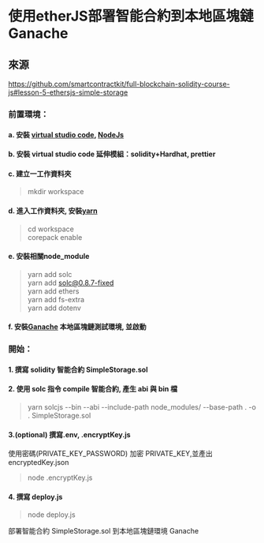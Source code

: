 # 使用etherJS部署智能合約到本地區塊鏈Ganache

## 來源
https://github.com/smartcontractkit/full-blockchain-solidity-course-js#lesson-5-ethersjs-simple-storage

### 前置環境：

#### a. 安裝 [virtual studio code](https://code.visualstudio.com/), [NodeJs](https://nodejs.org/en/)

#### b. 安裝 virtual studio code 延伸模組：solidity+Hardhat, prettier

#### c. 建立一工作資料夾
> mkdir workspace

#### d. 進入工作資料夾, 安裝[yarn](https://yarnpkg.com/getting-started/install)
> cd workspace<br>
> corepack enable<br>

#### e. 安裝相關node_module
> yarn add solc<br>
> yarn add solc@0.8.7-fixed<br>
> yarn add ethers<br>
> yarn add fs-extra<br>
> yarn add dotenv<br>
#### f. 安裝[Ganache](https://trufflesuite.com/ganache/) 本地區塊鏈測試環境, 並啟動

### 開始：

#### 1. 撰寫 solidity 智能合約 SimpleStorage.sol

#### 2. 使用 solc 指令 compile 智能合約, 產生 abi 與 bin 檔

> yarn solcjs --bin --abi --include-path node_modules/ --base-path . -o . SimpleStorage.sol

#### 3.(optional) 撰寫.env, .encryptKey.js

使用密碼(PRIVATE_KEY_PASSWORD) 加密 PRIVATE_KEY,並產出 encryptedKey.json

> node .encryptKey.js

#### 4. 撰寫 deploy.js

> node deploy.js

部署智能合約 SimpleStorage.sol 到本地區塊鏈環境 Ganache
